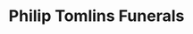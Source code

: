 ---
title: "Philip Tomlins Funerals"
url: /evesham/philip-tomlins-funerals/
shop: funeral directors
---